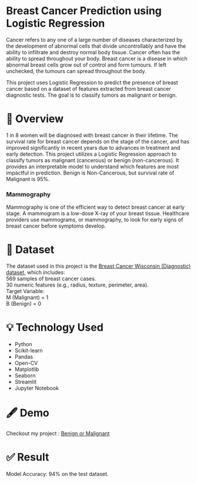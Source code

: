 # Breast Cancer Prediction using Logistic Regression
Cancer refers to any one of a large number of diseases characterized by the development of abnormal cells that divide uncontrollably and have the ability to infiltrate and destroy normal body tissue. 
Cancer often has the ability to spread throughout your body. Breast cancer is a disease in which abnormal breast cells grow out of control and form tumours. If left unchecked, the tumours can spread throughout the body.

This project uses Logistic Regression to predict the presence of breast cancer based on a dataset of features extracted from breast cancer diagnostic tests. The goal is to classify tumors as malignant or benign.

# 📌 Overview
1 in 8 women will be diagnosed with breast cancer in their lifetime. The survival rate for breast cancer depends on the stage of the cancer, and has improved significantly in recent years due to advances in treatment and early detection. 
This project utilizes a Logistic Regression approach to classify tumors as malignant (cancerous) or benign (non-cancerous). It provides an interpretable model to understand which features are most impactful in prediction.
Benign is Non-Cancerous, but survival rate of Malignant is 95%.<br>
<h3>Mammography</h3>
<p>Mammography is one of the efficient way to detect breast cancer at early stage.
  A mammogram is a low-dose X-ray of your breast tissue. Healthcare providers use mammograms, or mammography, to look for early signs of breast cancer before symptoms develop.</p>

# 📑 Dataset
The dataset used in this project is the [Breast Cancer Wisconsin (Diagnostic) dataset](https://www.kaggle.com/datasets/uciml/breast-cancer-wisconsin-data), which includes:<br>
569 samples of breast cancer cases.<br>
30 numeric features (e.g., radius, texture, perimeter, area).<br>
Target Variable:<br>
M (Malignant) = 1<br>
B (Benign) = 0

# 💡 Technology Used
<ul>
  <li>Python</li>
  <li>Scikit-learn</li>
  <li>Pandas</li>
  <li>Open-CV</li>
  <li>Matplotlib</li>
  <li>Seaborn</li>
  <li>Streamlit</li>
  <li>Jupyter Notebook</li>
</ul>

# 🖋️ Demo
Checkout my project : [Benign or Malignant](https://benign-malignant-prediction.streamlit.app/)

# ✅ Result
Model Accuracy: 94% on the test dataset.
